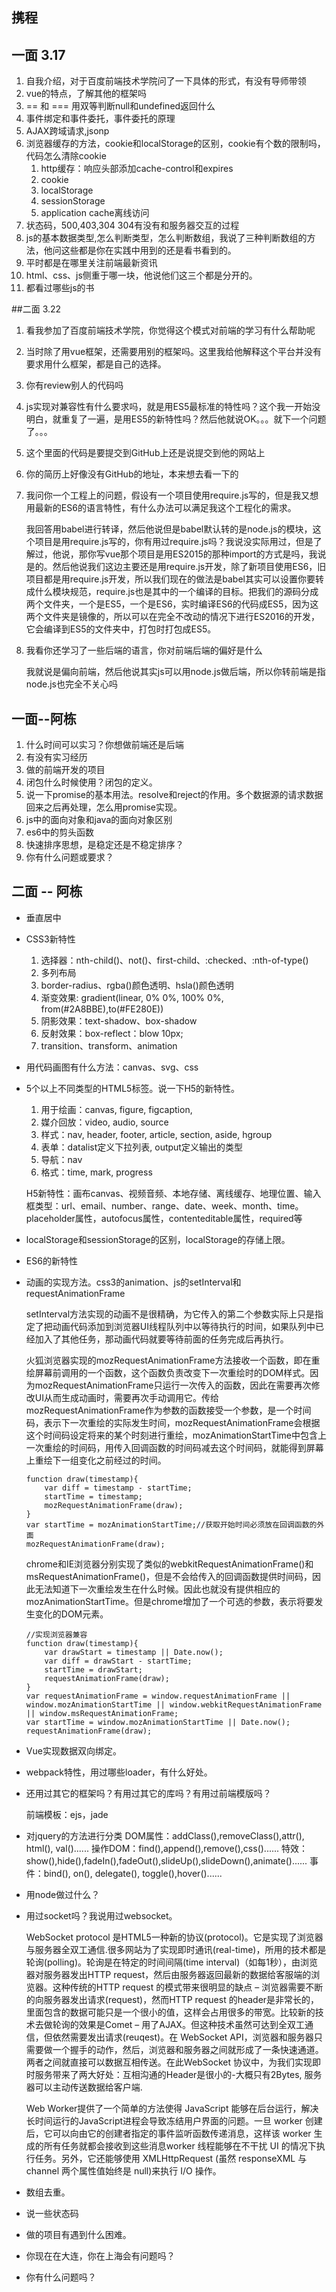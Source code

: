 ## 携程
## 一面 3.17
1. 自我介绍，对于百度前端技术学院问了一下具体的形式，有没有导师带领
2. vue的特点，了解其他的框架吗
3. == 和 === 用双等判断null和undefined返回什么
4. 事件绑定和事件委托，事件委托的原理
5. AJAX跨域请求,jsonp
6. 浏览器缓存的方法，cookie和localStorage的区别，cookie有个数的限制吗，代码怎么清除cookie
    1. http缓存：响应头部添加cache-control和expires
    2. cookie
    3. localStorage
    4. sessionStorage
    5. application cache离线访问
7. 状态码，500,403,304 304有没有和服务器交互的过程
8. js的基本数据类型,怎么判断类型，怎么判断数组，我说了三种判断数组的方法，他问这些都是你在实践中用到的还是看书看到的。
9. 平时都是在哪里关注前端最新资讯
10. html、css、js侧重于哪一块，他说他们这三个都是分开的。
11. 都看过哪些js的书

##二面 3.22
1. 看我参加了百度前端技术学院，你觉得这个模式对前端的学习有什么帮助呢
2. 当时除了用vue框架，还需要用别的框架吗。这里我给他解释这个平台并没有要求用什么框架，都是自己的选择。
3. 你有review别人的代码吗
4. js实现对兼容性有什么要求吗，就是用ES5最标准的特性吗？这个我一开始没明白，就重复了一遍，是用ES5的新特性吗？然后他就说OK。。。就下一个问题了。。。
5. 这个里面的代码是要提交到GitHub上还是说提交到他的网站上
6. 你的简历上好像没有GitHub的地址，本来想去看一下的
7. 我问你一个工程上的问题，假设有一个项目使用require.js写的，但是我又想用最新的ES6的语言特性，有什么办法可以满足我这个工程化的需求。

    我回答用babel进行转译，然后他说但是babel默认转的是node.js的模块，这个项目是用require.js写的，你有用过require.js吗？我说没实际用过，但是了解过，他说，那你写vue那个项目是用ES2015的那种import的方式是吗，我说是的。然后他说我们这边主要还是用require.js开发，除了新项目使用ES6，旧项目都是用require.js开发，所以我们现在的做法是babel其实可以设置你要转成什么模块规范，require.js也是其中的一个编译的目标。把我们的源码分成两个文件夹，一个是ES5，一个是ES6，实时编译ES6的代码成ES5，因为这两个文件夹是镜像的，所以可以在完全不改动的情况下进行ES2016的开发，它会编译到ES5的文件夹中，打包时打包成ES5。
8. 我看你还学习了一些后端的语言，你对前端后端的偏好是什么

    我就说是偏向前端，然后他说其实js可以用node.js做后端，所以你转前端是指node.js也完全不关心吗

## 一面--阿栋
1. 什么时间可以实习？你想做前端还是后端
2. 有没有实习经历
3. 做的前端开发的项目
4. 闭包什么时候使用？闭包的定义。
5. 说一下promise的基本用法。resolve和reject的作用。多个数据源的请求数据回来之后再处理，怎么用promise实现。
6. js中的面向对象和java的面向对象区别
7. es6中的剪头函数
8. 快速排序思想，是稳定还是不稳定排序？
9. 你有什么问题或要求？

## 二面 -- 阿栋
* 垂直居中
* CSS3新特性

    1. 选择器：nth-child()、not()、first-child、:checked、:nth-of-type()
    2. 多列布局
    3. border-radius、rgba()颜色透明、hsla()颜色透明
    4. 渐变效果: gradient(linear, 0% 0%, 100% 0%, from(#2A8BBE),to(#FE280E))
    5. 阴影效果：text-shadow、box-shadow
    6. 反射效果：box-reflect：blow 10px;
    7. transition、transform、animation
* 用代码画图有什么方法：canvas、svg、css
* 5个以上不同类型的HTML5标签。说一下H5的新特性。

    1. 用于绘画：canvas, figure, figcaption,
    2. 媒介回放：video, audio, source
    3. 样式：nav, header, footer, article, section, aside, hgroup
    4. 表单：datalist定义下拉列表, output定义输出的类型
    5. 导航：nav
    6. 格式：time, mark, progress

    H5新特性：画布canvas、视频音频、本地存储、离线缓存、地理位置、输入框类型：url、email、number、range、date、week、month、time。placeholder属性，autofocus属性，contenteditable属性，required等
* localStorage和sessionStorage的区别，localStorage的存储上限。
* ES6的新特性
* 动画的实现方法。css3的animation、js的setInterval和requestAnimationFrame

    setInterval方法实现的动画不是很精确，为它传入的第二个参数实际上只是指定了把动画代码添加到浏览器UI线程队列中以等待执行的时间，如果队列中已经加入了其他任务，那动画代码就要等待前面的任务完成后再执行。

    火狐浏览器实现的mozRequestAnimationFrame方法接收一个函数，即在重绘屏幕前调用的一个函数，这个函数负责改变下一次重绘时的DOM样式。因为mozRequestAnimationFrame只运行一次传入的函数，因此在需要再次修改UI从而生成动画时，需要再次手动调用它。传给mozRequestAnimationFrame作为参数的函数接受一个参数，是一个时间码，表示下一次重绘的实际发生时间，mozRequestAnimationFrame会根据这个时间码设定将来的某个时刻进行重绘，mozAnimationStartTime中包含上一次重绘的时间码，用传入回调函数的时间码减去这个时间码，就能得到屏幕上重绘下一组变化之前经过的时间。
    ```
    function draw(timestamp){
        var diff = timestamp - startTime;
        startTime = timestamp;
        mozRequestAnimationFrame(draw);
    }
    var startTime = mozAnimationStartTime;//获取开始时间必须放在回调函数的外面
    mozRequestAnimationFrame(draw);
    ```
    chrome和IE浏览器分别实现了类似的webkitRequestAnimationFrame()和msRequestAnimationFrame()，但是不会给传入的回调函数提供时间码，因此无法知道下一次重绘发生在什么时候。因此也就没有提供相应的mozAnimationStartTime。但是chrome增加了一个可选的参数，表示将要发生变化的DOM元素。
    ```
    //实现浏览器兼容
    function draw(timestamp){
        var drawStart = timestamp || Date.now();
        var diff = drawStart - startTime;
        startTime = drawStart;
        requestAnimationFrame(draw);
    }
    var requestAnimationFrame = window.requestAnimationFrame || window.mozAnimationStartTime || window.webkitRequestAnimationFrame || window.msRequestAnimationFrame;
    var startTime = window.mozAnimationStartTime || Date.now();
    requestAnimationFrame(draw);
    ```
* Vue实现数据双向绑定。
* webpack特性，用过哪些loader，有什么好处。
* 还用过其它的框架吗？有用过其它的库吗？有用过前端模版吗？

    前端模板：ejs，jade
* 对jquery的方法进行分类
    DOM属性：addClass(),removeClass(),attr(), html(), val()......
    操作DOM：find(),append(),remove(),css()......
    特效：show(),hide(),fadeIn(),fadeOut(),slideUp(),slideDown(),animate()......
    事件：bind(), on(), delegate(), toggle(),hover()......
* 用node做过什么？
* 用过socket吗？我说用过websocket。

    WebSocket protocol 是HTML5一种新的协议(protocol)。它是实现了浏览器与服务器全双工通信.很多网站为了实现即时通讯(real-time)，所用的技术都是轮询(polling)。轮询是在特定的时间间隔(time interval)（如每1秒），由浏览器对服务器发出HTTP request，然后由服务器返回最新的数据给客服端的浏览器。这种传统的HTTP request 的模式带来很明显的缺点 – 浏览器需要不断的向服务器发出请求(request)，然而HTTP request 的header是非常长的，里面包含的数据可能只是一个很小的值，这样会占用很多的带宽。比较新的技术去做轮询的效果是Comet – 用了AJAX。但这种技术虽然可达到全双工通信，但依然需要发出请求(reuqest)。在 WebSocket API，浏览器和服务器只需要做一个握手的动作，然后，浏览器和服务器之间就形成了一条快速通道。两者之间就直接可以数据互相传送。在此WebSocket 协议中，为我们实现即时服务带来了两大好处：互相沟通的Header是很小的-大概只有2Bytes, 服务器可以主动传送数据给客户端.

    Web Worker提供了一个简单的方法使得 JavaScript 能够在后台运行，解决长时间运行的JavaScript进程会导致冻结用户界面的问题。一旦 worker 创建后，它可以向由它的创建者指定的事件监听函数传递消息，这样该 worker 生成的所有任务就都会接收到这些消息worker 线程能够在不干扰 UI 的情况下执行任务。另外，它还能够使用 XMLHttpRequest (虽然 responseXML 与 channel 两个属性值始终是 null)来执行 I/O 操作。
* 数组去重。
* 说一些状态码
* 做的项目有遇到什么困难。
* 你现在在大连，你在上海会有问题吗？
* 你有什么问题吗？
